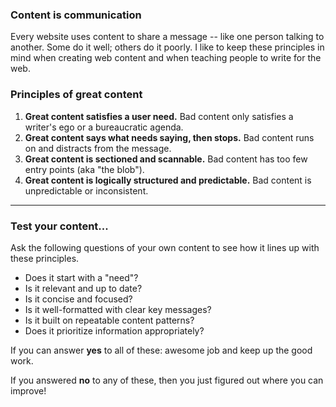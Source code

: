 ### Content is communication

Every website uses content to share a message -- like one person talking to another. Some do it well; others do it poorly. I like to keep these principles in mind when creating web content and when teaching people to write for the web.

### Principles of great content

1. **Great content satisfies a user need.** Bad content only satisfies a writer's ego or a bureaucratic agenda.
2. **Great content says what needs saying, then stops.** Bad content runs on and distracts from the message.
3. **Great content is sectioned and scannable.** Bad content has too few entry points (aka "the blob").
4. **Great content is logically structured and predictable.** Bad content is unpredictable or inconsistent.

-----

### Test your content...

Ask the following questions of your own content to see how it lines up with these principles.

* Does it start with a "need"?
* Is it relevant and up to date?
* Is it concise and focused?
* Is it well-formatted with clear key messages?
* Is it built on repeatable content patterns?
* Does it prioritize information appropriately?

If you can answer **yes** to all of these: awesome job and keep up the good work.

If you answered **no** to any of these, then you just figured out where you can improve!

